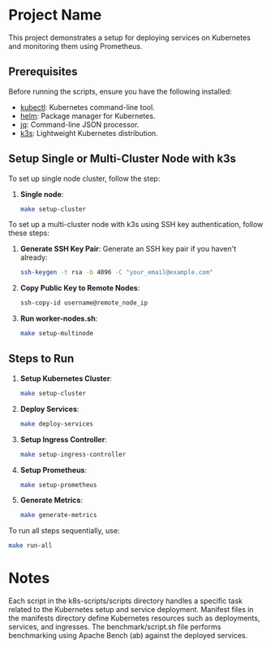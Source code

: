 # Project Name

This project demonstrates a setup for deploying services on Kubernetes and monitoring them using Prometheus.

## Prerequisites

Before running the scripts, ensure you have the following installed:

- [kubectl](https://kubernetes.io/docs/tasks/tools/install-kubectl/): Kubernetes command-line tool.
- [helm](https://helm.sh/docs/intro/install/): Package manager for Kubernetes.
- [jq](https://stedolan.github.io/jq/download/): Command-line JSON processor.
- [k3s](https://k3s.io/): Lightweight Kubernetes distribution.

## Setup Single or Multi-Cluster Node with k3s
To set up single node cluster, follow the step:
1. **Single node**:
    ```bash
    make setup-cluster

To set up a multi-cluster node with k3s using SSH key authentication, follow these steps:

1. **Generate SSH Key Pair**:
   Generate an SSH key pair if you haven't already:
   ```bash
   ssh-keygen -t rsa -b 4096 -C "your_email@example.com"

2. **Copy Public Key to Remote Nodes**:
    ```bash
    ssh-copy-id username@remote_node_ip
3. **Run worker-nodes.sh**:
    ```bash
    make setup-multinode


## Steps to Run

1. **Setup Kubernetes Cluster**:
    ```bash
    make setup-cluster
    ```

2. **Deploy Services**:
    ```bash
    make deploy-services
    ```

3. **Setup Ingress Controller**:
    ```bash
    make setup-ingress-controller
    ```

4. **Setup Prometheus**:
    ```bash
    make setup-prometheus
    ```

5. **Generate Metrics**:
    ```bash
    make generate-metrics
    ```

To run all steps sequentially, use:
```bash
make run-all
```
# Notes

Each script in the k8s-scripts/scripts directory handles a specific task related to the Kubernetes setup and service deployment.
Manifest files in the manifests directory define Kubernetes resources such as deployments, services, and ingresses.
The benchmark/script.sh file performs benchmarking using Apache Bench (ab) against the deployed services.